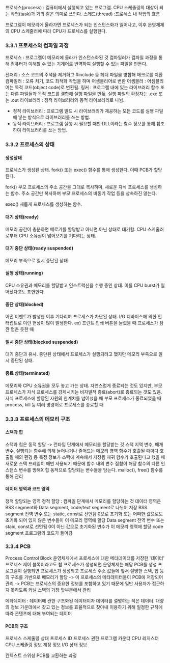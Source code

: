 프로세스(process) : 컴퓨터에서 실행되고 있는 프로그램. CPU 스케줄링의 대상이 되는 작업(task)과 거의 같은 의미로 쓰인다.
스레드(thread) :프로세스 내 작업의 흐름

프로그램이 메모리에 올라가면 프로세스가 되는 인스턴스화가 일어나고, 이후 운영체제의 CPU 스케줄러에 따라 CPU가 프로세스를 실행한다.

### 3.3.1 프로세스와 컴파일 과정
프로세스 : 프로그램이 메모리에 올라가 인스턴스화된 것
컴파일러가 컴파일 과정을 통해 컴퓨터가 이해할 수 있는 기계어로 번역하여 실행할 수 있는 파일을 만든다.

전처리 : 소스 코드의 주석을 제거하고 #include 등 헤더 파일을 병합해 매크로를 치환
컴파일러 : 오류 처기, 코드 최적화 작업을 하며 어셈블리어로 변환
어셈블러 : 어셈블리어는 목적 코드(object code)로 변환됨.
링커 : 프로그램 내에 있는 라이브러리 함수 또는 다른 파일들과 목적 코드를 결합해 실행 파일을 만듦. 실행 파일의 확장자는 .exe 또는 .out
라이브러리 : 정적 라이브러리와 동적 라이브러리로 나뉨.
 - 정적 라이브러리 : 프로그램 빌드 시 라이브러리가 제공하는 모든 코드를 실행 파일에 넣는 방식으로 라이브러리를 쓰는 방법.
 - 동적 라이브러리 : 프로그램 실행 시 필요할 때만 DLL이라는 함수 정보를 통해 참조하여 라이브러리를 쓰는 방법.

### 3.3.2 프로세스의 상태
#### 생성상태
프로세스가 생성된 상태.
fork() 또는 exec() 함수를 통해 생성한다.
이때 PCB가 할당된다.

fork()
부모 프로세스의 주소 공간을 그대로 복사하며, 새로운 자식 프로세스를 생성하는 함수. 주소 공간만 복사하며 부모 프로세스의 비동기 작업 등을 상속하진 않는다.

exec()
새롭게 프로세스를 생성하는 함수.

#### 대기 상태(ready)
메모리 공간이 충분하면 메로기를 할당받고 아니면 아닌 상태로 대기함.
CPU 스케줄러로부터 CPU 소유권이 넘어오기를 기다리는 상태.

#### 대기 중단 상태(ready suspended)
메모리 부족으로 일시 중단된 상태

#### 실행 상태(running)
CPU 소유권과 메모리를 할당받고 인스트럭션을 수행 중인 상태. 이를 CPU burst가 일어났다고도 표현한다.

#### 중단 상태(blocked)
어떤 이벤트가 발생한 이후 기다리며 프로세스가 차단된 상태.
I/O 디바이스에 의한 인터럽트로 이런 현상이 많이 발생한다.
ex) 프린트 인쇄 버튼을 눌렀을 때 프로세스가 잠깐 멈춘 듯한 때

#### 일시 중단 상태(blocked suspended)
대기 중단과 유사.
중단된 상태에서 프로세스가 실행되려고 했지만 메모리 부족으로 일시 중단된 상태.

#### 종료 상태(terminated)
메모리와 CPU 소유권을 모두 놓고 가는 상태.
자연스럽게 종료되는 것도 있지만, 부모 프로세스가 자식 프로세스를 강제시키는 비자발적 종료(abort)로 종료되는 것도 있음.
자식 프로세스에 할당된 자원의 한계치를 넘어섰을 때
부모 프로세스가 종료되었을 때
process, kill 등 여러 명령어로 프로세스를 종료할 때

### 3.3.3 프로세스의 메모리 구조
#### 스택과 힙
스택과 힙은 동적 할당 -> 런타임 단계에서 메모리를 할당받는 것
스택
지역 변수, 매개변수, 실행되는 함수에 의해 늘어나거나 줄어드는 메모리 영역
함수가 호출될 때마다 호출될 때의 환경 등 특정 정보가 스택에 계속해서 저장됨
재귀 함수가 호출된다고 했을 때 새로운 스택 프레임이 매번 사용되기 때문에 함수 내의 변수 집합이 해당 함수의 다른 인스턴스 변수를 방해X
힙
동적으로 할당되는 변수들을 담는다.
malloc(), free() 함수를 통해 관리
#### 데이터 영역과 코드 영역
정적 할당되는 영역
정적 할당 : 컴파일 단계에서 메모리를 할당하는 것
데이터 영역은 BSS segment와 Data segment, code/text segment로 나뉘어 저장
BSS segment
전역 변수 또는 static, const로 선언됨
0으로 초기화 또는 어떠한 값으로도 초기화 되어 있지 않은 변수들이 이 메모리 영역에 할당
Data segment
전역 변수 또는 staic, const로 선언됨
0이 아닌 값으로 초기화된 변수가 이 메모리 영역에 할당
code segment
프로그램의 코드가 들어감

### 3.3.4 PCB
Process Control Block
운영체제에서 프로세스에 대한 메타데이터를 저장한 '데이터'
프로세스 제어 블록이라고도 함
프로세스가 생성되면 운영체제는 해당 PCB를 생성
프로그램이 실행되면 프로세스가 생성되고 프로세스 주소 값들에 앞서 설명한 스택, 힙 등의 구조를 기반으로 메모리가 할당 ->
이 프로세스의 메타데이터들이 PCB에 저장되어 관리 -> PCB는 프로세스의 중요한 정보를 포함하고 있기 때문에 일반 사용자가 접근하지 못하도록 커널 스택의 가장 앞부분에서 관리

메타데이터 : 데이터에 관한 구조화된 데이터이자 데이터를 설명하는 작은 데이터. 대량의 정보 가운데에서 찾고 있는 정보를 효율적으로 찾아내 이용하기 위해 일정한 규칙에 따라 콘텐츠에 대해 부여되는 데이터

#### PCB의 구조
프로세스 스케줄링 상태
프로세스 ID
프로세스 권한
프로그램 카운터
CPU 레지스터
CPU 스케줄링 정보
계정 정보
I/O 상태 정보

컨텍스트 스위칭
PCB를 교환하는 과정

